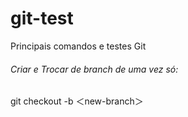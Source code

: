 # git-test
Principais comandos e testes Git


###### Criar e Trocar de branch de uma vez só:
git checkout -b ＜new-branch＞
